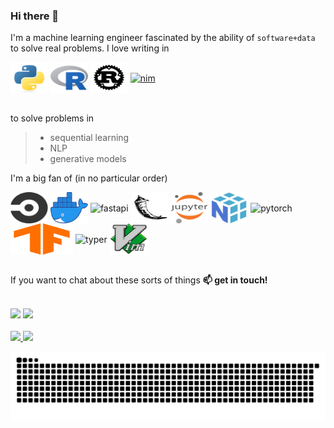 ### Hi there 👋

I'm a machine learning engineer fascinated by the ability of `software+data` to solve real problems. I love writing in

<div style="display: inline_block">
  <a href="https://www.python.org"><img align="center" alt="python" height="50" width="60" src="https://raw.githubusercontent.com/devicons/devicon/master/icons/python/python-original.svg"></a>
  <a href="https://www.r-project.org"><img align="center" alt="r" height="50" width="60" src="https://raw.githubusercontent.com/devicons/devicon/master/icons/r/r-original.svg"></a>
  <a href="https://rust-lang.org"><img align="center" alt="rust" height="50" width="60" src="https://raw.githubusercontent.com/devicons/devicon/master/icons/rust/rust-plain.svg"></a>
  <a href="https://nim-lang.org"><img align="center" alt="nim" height="50" width="60" src="https://upload.wikimedia.org/wikipedia/commons/e/e3/Nim_logo.svg"></a>
</div><br>

to solve problems in

> - sequential learning
> - NLP
> - generative models

I'm a big fan of (in no particular order)

<div style="display: inline_block">
  <img align="center" alt="circleci" height="50" width="60" src="https://raw.githubusercontent.com/devicons/devicon/master/icons/circleci/circleci-plain.svg">
  <img align="center" alt="docker" height="50" width="60" src="https://raw.githubusercontent.com/docker/docker.github.io/master/images/engine.svg">
  <img align="center" alt="fastapi" height="50" width="100" src="https://raw.githubusercontent.com/tiangolo/fastapi/master/docs/en/docs/img/logo-teal-vector.svg">
  <img align="center" alt="flask" height="50" width="60" src="https://raw.githubusercontent.com/devicons/devicon/master/icons/flask/flask-original.svg">
  <img align="center" alt="Jupyter" height="50" width="60" src="https://raw.githubusercontent.com/devicons/devicon/master/icons/jupyter/jupyter-original-wordmark.svg">
  <img align="center" alt="numpy" height="50" width="60" src="https://raw.githubusercontent.com/devicons/devicon/master/icons/numpy/numpy-original.svg">
  <img align="center" alt="pytorch" height="50" width="100" src="https://upload.wikimedia.org/wikipedia/commons/c/c6/PyTorch_logo_black.svg">
  <img align="center" alt="tensorflow" height="50" width="100" src="https://raw.githubusercontent.com/devicons/devicon/master/icons/tensorflow/tensorflow-original.svg">
  <img align="center" alt="typer" height="50" width="60" src="https://raw.githubusercontent.com/tiangolo/typer/master/docs/img/icon-black.svg">
  <img align="center" alt="vim" height="50" width="60" src="https://raw.githubusercontent.com/devicons/devicon/master/icons/vim/vim-original.svg">
</div><br>

If you want to chat about these sorts of things **📫 get in touch!**

<div style="display: inline_block"><br>
  <a href = "mailto:chris.william.addy@gmail.com"><img src="https://img.shields.io/badge/-Gmail-%23333?style=for-the-badge&logo=gmail&logoColor=white" target="_blank"></a>
  <a href="https://www.linkedin.com/in/christopheraddy" target="_blank"><img src="https://img.shields.io/badge/-LinkedIn-%230077B5?style=for-the-badge&logo=linkedin&logoColor=white" target="_blank"></a>
 </div>

<!--
**chrisaddy/chrisaddy** is a ✨ _special_ ✨ repository because its `README.md` (this file) appears on your GitHub profile.

Here are some ideas to get you started:

- 🔭 I’m currently working on ...
- 🌱 I’m currently learning ...
- 👯 I’m looking to collaborate on ...
- 🤔 I’m looking for help with ...
- 💬 Ask me about ...
- 
- 😄 Pronouns: ...
- ⚡ Fun fact: ...
-->



<div>
  <br>
  <a href="https://github.com/chrisaddy">
  <img height="180em" src="https://github-readme-stats.vercel.app/api?username=chrisaddy&show_icons=true&theme=dark&include_all_commits=true&count_private=true"/>
  <img height="180em" src="https://github-readme-stats.vercel.app/api/top-langs/?username=chrisaddy&layout=compact&langs_count=7&theme=dark"/>
</div>

![Snake animation](https://raw.githubusercontent.com/chrisaddy/chrisaddy/output/github-contribution-grid-snake.svg)

